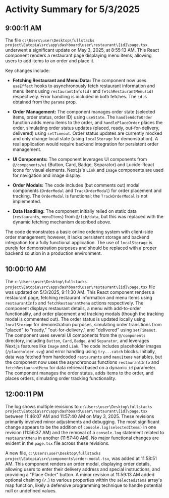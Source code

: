 # Activity Summary for 5/3/2025

## 9:00:11 AM
The file `c:\Users\user\Desktop\fullstacks project\Eatopia\src\app\dashboard\user\restaurant\[id]\page.tsx` underwent a significant update on May 3, 2025, at 8:55:13 AM.  This React component renders a restaurant page displaying menu items, allowing users to add items to an order and place it.

Key changes include:

* **Fetching Restaurant and Menu Data:** The component now uses `useEffect` hooks to asynchronously fetch restaurant information and menu items using `restaurantInfo(id)` and `fetchRestaurantMenu(id)` respectively.  Error handling is included in both fetches. The `id` is obtained from the `params` prop.

* **Order Management:**  The component manages order state (selected items, order status, order ID) using `useState`.  The `handleAddToOrder` function adds menu items to the order, and `handlePlaceOrder` places the order, simulating order status updates (placed, ready, out-for-delivery, delivered) using `setTimeout`. Order status updates are currently mocked and only change local state (using `localStorage` for demonstration).  A real application would require backend integration for persistent order management.

* **UI Components:** The component leverages UI components from `@/components/ui` (Button, Card, Badge, Separator) and Lucide-React icons for visual elements.  Next.js's `Link` and `Image` components are used for navigation and image display.

* **Order Modals:**  The code includes (but comments out) modal components (`OrderModal` and `TrackOrderModal`) for order placement and tracking. The `OrderModal` is functional; the `TrackOrderModal` is not implemented.

* **Data Handling:** The component initially relied on static data (`restaurants`, `menuItems`) from `@/lib/data`, but this was replaced with the dynamic fetching mechanism described above.


The code demonstrates a basic online ordering system with client-side order management;  however, it lacks persistent storage and backend integration for a fully functional application.  The use of `localStorage` is purely for demonstration purposes and should be replaced with a proper backend solution in a production environment.


## 10:00:10 AM
The `c:\Users\user\Desktop\fullstacks project\Eatopia\src\app\dashboard\user\restaurant\[id]\page.tsx` file was updated on 5/3/2025, 9:11:30 AM.  This React component renders a restaurant page, fetching restaurant information and menu items using `restaurantInfo` and `fetchRestaurantMenu` actions respectively.  The component displays restaurant details, a menu with add-to-order functionality, and order placement and tracking modals (though the tracking modal is commented out).  The order status is updated locally using `localStorage` for demonstration purposes, simulating order transitions from "placed" to "ready," "out-for-delivery," and "delivered" using `setTimeout`.  The component uses several UI components from the `@/components` directory, including `Button`, `Card`, `Badge`, and `Separator`,  and leverages Next.js features like `Image` and `Link`.  The code includes placeholder images (`/placeholder.svg`) and error handling using `try...catch` blocks.  Initially, data was fetched from hardcoded `restaurants` and `menuItems` variables, but the component now uses the asynchronous functions `restaurantInfo` and `fetchRestaurantMenu` for data retrieval based on a dynamic `id` parameter.  The component manages the order status, adds items to the order, and places orders, simulating order tracking functionality.


## 12:00:11 PM
The log shows multiple revisions to `c:\Users\user\Desktop\fullstacks project\Eatopia\src\app\dashboard\user\restaurant\[id]\page.tsx` between 11:46:07 AM and 11:57:40 AM on May 3, 2025.  These revisions primarily involved minor adjustments and debugging.  The most significant change appears to be the addition of `console.log(selectedItems)` in one revision (11:56:37 AM) and the removal of a `console.log` statement related to `restaurantMenu` in another (11:57:40 AM).  No major functional changes are evident in the `page.tsx` file across these revisions.


A new file, `c:\Users\user\Desktop\fullstacks project\Eatopia\src\components\order-modal.tsx`, was added at 11:58:51 AM. This component renders an order modal, displaying order details, allowing users to enter their delivery address and special instructions, and providing a "Place Order" button. A minor revision at 11:59:13 AM added optional chaining (`?.`) to various properties within the `selectedItems` array's map function, likely a defensive programming technique to handle potential null or undefined values.
